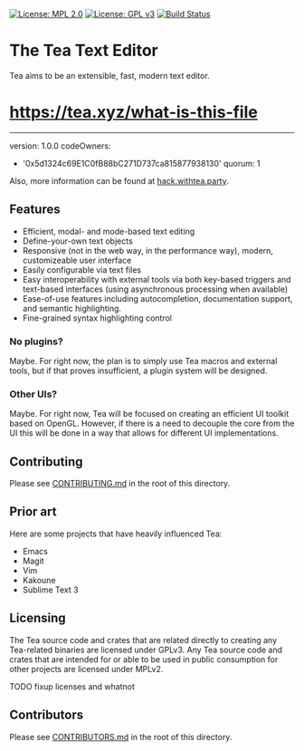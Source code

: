 [![License: MPL 2.0](https://img.shields.io/badge/License-MPL%202.0-brightgreen.svg)](https://opensource.org/licenses/MPL-2.0)
[![License: GPL v3](https://img.shields.io/badge/License-GPL%20v3-blue.svg)](https://www.gnu.org/licenses/gpl-3.0)
[![Build Status](https://travis-ci.org/zovt/tea.svg?branch=master)](https://travis-ci.org/zovt/tea)

# The Tea Text Editor
Tea aims to be an extensible, fast, modern text editor.
# https://tea.xyz/what-is-this-file
---
version: 1.0.0
codeOwners:
  - '0x5d1324c69E1C0fB88bC271D737ca815877938130'
quorum: 1


Also, more information can be found at
[hack.withtea.party](https://hack.withtea.party).

## Features
- Efficient, modal- and mode-based text editing
- Define-your-own text objects
- Responsive (not in the web way, in the performance way), modern, customizeable
  user interface
- Easily configurable via text files
- Easy interoperability with external tools via both key-based triggers and
  text-based interfaces (using asynchronous processing when available)
- Ease-of-use features including autocompletion, documentation support, and
  semantic highlighting.
- Fine-grained syntax highlighting control

### No plugins?
Maybe. For right now, the plan is to simply use Tea macros and external tools,
but if that proves insufficient, a plugin system will be designed.

### Other UIs?
Maybe. For right now, Tea will be focused on creating an efficient UI toolkit
based on OpenGL. However, if there is a need to decouple the core from the UI
this will be done in a way that allows for different UI implementations.

## Contributing
Please see [CONTRIBUTING.md](./CONTRIBUTING.md) in the root of this directory.

## Prior art
Here are some projects that have heavily influenced Tea:
- Emacs
- Magit
- Vim
- Kakoune
- Sublime Text 3

## Licensing
The Tea source code and crates that are related directly to creating any
Tea-related binaries are licensed under GPLv3. Any Tea source code and crates
that are intended for or able to be used in public consumption for other
projects are licensed under MPLv2.

TODO fixup licenses and whatnot

## Contributors
Please see [CONTRIBUTORS.md](./CONTRIBUTORS.md) in the root of this directory.
